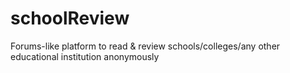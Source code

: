 schoolReview
============

Forums-like platform to read &amp; review schools/colleges/any other educational institution anonymously
